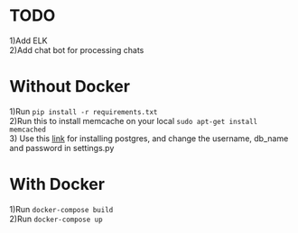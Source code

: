 # TODO
1)Add ELK<br/>
2)Add chat bot for processing chats

# Without Docker
1)Run ``` pip install -r requirements.txt ```<br/>
2)Run this to install memcache on your local ``` sudo apt-get install memcached ``` <br/>
3) Use this [link](https://www.digitalocean.com/community/tutorials/how-to-use-postgresql-with-your-django-application-on-ubuntu-16-04) for installing postgres, and change the username, db_name and password in settings.py<br/>

# With Docker
1)Run ```docker-compose build```<br/>
2)Run ```docker-compose up```<br/>
